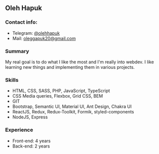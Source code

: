 ## Oleh Hapuk
### Contact info:
* Telegram: [@olehhapuk](https://t.me/olehhapuk)
* Mail: [oleggapuk20@gmail.com](mailto:oleggapuk20@gmail.com)
### Summary
My real goal is to do what I like the most and I'm really into webdev. I like learning new things and implementing them in various projects.
### Skills
* HTML, CSS, SASS, PHP, JavaScript, TypeScript
* CSS Media queries, Flexbox, Grid CSS, BEM
* GIT
* Bootstrap, Semantic UI, Material UI, Ant Design, Chakra UI
* ReactJS, Redux, Redux-Toolkit, Formik, styled-components
* NodeJS, Express
### Experience
* Front-end: 4 years
* Back-end: 2 years
